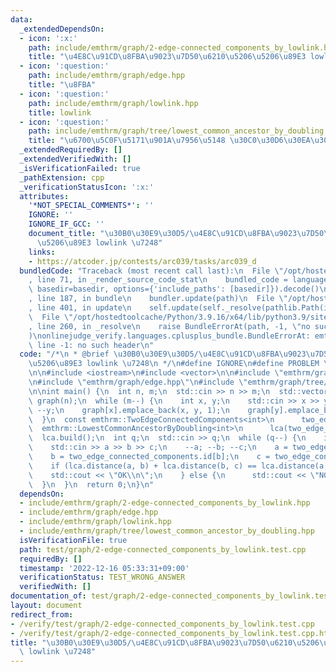 ```yaml
---
data:
  _extendedDependsOn:
  - icon: ':x:'
    path: include/emthrm/graph/2-edge-connected_components_by_lowlink.hpp
    title: "\u4E8C\u91CD\u8FBA\u9023\u7D50\u6210\u5206\u5206\u89E3 lowlink \u7248"
  - icon: ':question:'
    path: include/emthrm/graph/edge.hpp
    title: "\u8FBA"
  - icon: ':question:'
    path: include/emthrm/graph/lowlink.hpp
    title: lowlink
  - icon: ':question:'
    path: include/emthrm/graph/tree/lowest_common_ancestor_by_doubling.hpp
    title: "\u6700\u5C0F\u5171\u901A\u7956\u5148 \u30C0\u30D6\u30EA\u30F3\u30B0\u7248"
  _extendedRequiredBy: []
  _extendedVerifiedWith: []
  _isVerificationFailed: true
  _pathExtension: cpp
  _verificationStatusIcon: ':x:'
  attributes:
    '*NOT_SPECIAL_COMMENTS*': ''
    IGNORE: ''
    IGNORE_IF_GCC: ''
    document_title: "\u30B0\u30E9\u30D5/\u4E8C\u91CD\u8FBA\u9023\u7D50\u6210\u5206\
      \u5206\u89E3 lowlink \u7248"
    links:
    - https://atcoder.jp/contests/arc039/tasks/arc039_d
  bundledCode: "Traceback (most recent call last):\n  File \"/opt/hostedtoolcache/Python/3.9.16/x64/lib/python3.9/site-packages/onlinejudge_verify/documentation/build.py\"\
    , line 71, in _render_source_code_stat\n    bundled_code = language.bundle(stat.path,\
    \ basedir=basedir, options={'include_paths': [basedir]}).decode()\n  File \"/opt/hostedtoolcache/Python/3.9.16/x64/lib/python3.9/site-packages/onlinejudge_verify/languages/cplusplus.py\"\
    , line 187, in bundle\n    bundler.update(path)\n  File \"/opt/hostedtoolcache/Python/3.9.16/x64/lib/python3.9/site-packages/onlinejudge_verify/languages/cplusplus_bundle.py\"\
    , line 401, in update\n    self.update(self._resolve(pathlib.Path(included), included_from=path))\n\
    \  File \"/opt/hostedtoolcache/Python/3.9.16/x64/lib/python3.9/site-packages/onlinejudge_verify/languages/cplusplus_bundle.py\"\
    , line 260, in _resolve\n    raise BundleErrorAt(path, -1, \"no such header\"\
    )\nonlinejudge_verify.languages.cplusplus_bundle.BundleErrorAt: emthrm/graph/2-edge-connected_components_by_lowlink.hpp:\
    \ line -1: no such header\n"
  code: "/*\n * @brief \u30B0\u30E9\u30D5/\u4E8C\u91CD\u8FBA\u9023\u7D50\u6210\u5206\
    \u5206\u89E3 lowlink \u7248\n */\n#define IGNORE\n#define PROBLEM \"https://atcoder.jp/contests/arc039/tasks/arc039_d\"\
    \n\n#include <iostream>\n#include <vector>\n\n#include \"emthrm/graph/2-edge-connected_components_by_lowlink.hpp\"\
    \n#include \"emthrm/graph/edge.hpp\"\n#include \"emthrm/graph/tree/lowest_common_ancestor_by_doubling.hpp\"\
    \n\nint main() {\n  int n, m;\n  std::cin >> n >> m;\n  std::vector<std::vector<emthrm::Edge<int>>>\
    \ graph(n);\n  while (m--) {\n    int x, y;\n    std::cin >> x >> y;\n    --x;\
    \ --y;\n    graph[x].emplace_back(x, y, 1);\n    graph[y].emplace_back(y, x, 1);\n\
    \  }\n  const emthrm::TwoEdgeConnectedComponents<int>\n      two_edge_connected_components(graph);\n\
    \  emthrm::LowestCommonAncestorByDoubling<int>\n      lca(two_edge_connected_components.g);\n\
    \  lca.build();\n  int q;\n  std::cin >> q;\n  while (q--) {\n    int a, b, c;\n\
    \    std::cin >> a >> b >> c;\n    --a; --b; --c;\n    a = two_edge_connected_components.id[a];\n\
    \    b = two_edge_connected_components.id[b];\n    c = two_edge_connected_components.id[c];\n\
    \    if (lca.distance(a, b) + lca.distance(b, c) == lca.distance(a, c)) {\n  \
    \    std::cout << \"OK\\n\";\n    } else {\n      std::cout << \"NG\\n\";\n  \
    \  }\n  }\n  return 0;\n}\n"
  dependsOn:
  - include/emthrm/graph/2-edge-connected_components_by_lowlink.hpp
  - include/emthrm/graph/edge.hpp
  - include/emthrm/graph/lowlink.hpp
  - include/emthrm/graph/tree/lowest_common_ancestor_by_doubling.hpp
  isVerificationFile: true
  path: test/graph/2-edge-connected_components_by_lowlink.test.cpp
  requiredBy: []
  timestamp: '2022-12-16 05:33:31+09:00'
  verificationStatus: TEST_WRONG_ANSWER
  verifiedWith: []
documentation_of: test/graph/2-edge-connected_components_by_lowlink.test.cpp
layout: document
redirect_from:
- /verify/test/graph/2-edge-connected_components_by_lowlink.test.cpp
- /verify/test/graph/2-edge-connected_components_by_lowlink.test.cpp.html
title: "\u30B0\u30E9\u30D5/\u4E8C\u91CD\u8FBA\u9023\u7D50\u6210\u5206\u5206\u89E3\
  \ lowlink \u7248"
---
```

